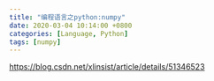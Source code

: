 ```yaml
---
title: "编程语言之python:numpy"
date: 2020-03-04 10:14:00 +0800
categories: [Language, Python]
tags: [numpy]
---
```


https://blog.csdn.net/xlinsist/article/details/51346523


